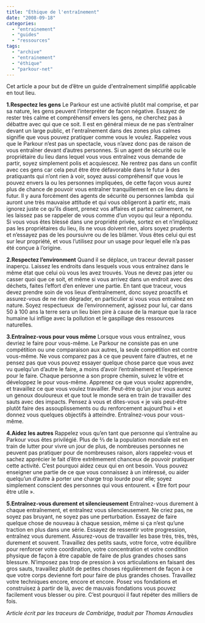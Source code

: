 ```yaml
---
title: "Éthique de l'entraînement"
date: "2008-09-18"
categories: 
  - "entrainement"
  - "guides"
  - "ressources"
tags: 
  - "archive"
  - "entrainement"
  - "éthique"
  - "parkour-net"
---
```


Cet article a pour but de d’être un guide d'entraînement simplifié applicable en tout lieu.

**1.Respectez les gens** Le Parkour est une activité plutôt mal comprise, et par sa nature, les gens peuvent l’interpréter de façon négative. Essayez de rester très calme et compréhensif envers les gens, ne cherchez pas à débattre avec qui que ce soit. Il est en général mieux de ne pas s’entraîner devant un large public, et l'entraînement dans des zones plus calmes signifie que vous pouvez pratiquer comme vous le voulez. Rappelez vous que le Parkour n’est pas un spectacle, vous n’avez donc pas de raison de vous entraîner devant d’autres personnes. Si un agent de sécurité ou le propriétaire du lieu dans lequel vous vous entraînez vous demande de partir, soyez simplement polis et acquiescez. Ne rentrez pas dans un conflit avec ces gens car cela peut être être défavorable dans le futur à des pratiquants qui n’ont rien à voir, soyez aussi compréhensif que vous le pouvez envers la ou les personnes impliquées, de cette façon vous aurez plus de chance de pouvoir vous entraîner tranquillement en ce lieu dans le futur. Il y aura forcément des agents de sécurité ou personnes lambda  qui auront une très mauvaise attitude et qui vous obligeront à partir etc, mais ignorez juste ce qu’ils disent, prenez vos affaires et partez calmement, ne les laissez pas se rappeler de vous comme d’un voyou qui leur a répondu. Si vous vous êtes blessé dans une propriété privée, sortez en et n’impliquez pas les propriétaires du lieu, ils ne vous doivent rien, alors soyez prudents et n’essayez pas de les poursuivre ou de les blâmer. Vous êtes celui qui est sur leur propriété, et vous l’utilisez pour un usage pour lequel elle n’a pas été conçue à l’origine.

**2.Respectez l’environment** Quand il se déplace, un traceur devrait passer inaperçu. Laissez les endroits dans lesquels vous vous entraînez dans le même état que celui où vous les avez trouvés. Vous ne devez pas jeter ou casser quoi que ce soit, et même si vous arrivez dans un endroit avec des déchets, faites l’effort d’en enlever une partie. En tant que traceur, vous devez prendre soin de vos lieux d’entraînement, donc soyez proactifs et assurez-vous de ne rien dégrader, en particulier si vous vous entraînez en nature. Soyez respectueux  de l’environnement, agissez pour lui, car dans 50 à 100 ans la terre sera un lieu bien pire à cause de la marque que la race humaine lui inflige avec la pollution et le gaspillage des ressources naturelles.

**3.Entraînez-vous pour vous même** Lorsque vous vous entraînez, vous devriez le faire pour vous-même. Le Parkour ne consiste pas en une compétition ou une comparaison aux autres, la seule compétition est contre vous-même. Ne vous comparez pas à ce que peuvent faire d’autres, et ne pensez pas que vous pouvez essayer quelque chose parce que vous avez vu quelqu’un d’autre le faire, a moins d’avoir l’entraînement et l’expérience pour le faire. Chaque personne a son propre chemin, suivez le vôtre et développez le pour vous-même. Apprenez ce que vous voulez apprendre, et travaillez ce que vous voulez travailler. Peut-être qu’un jour vous aurez un genoux douloureux et que tout le monde sera en train de travailler des sauts avec des impacts. Pensez à vous et dites-vous « je vais peut-être plutôt faire des assouplissements ou du renforcement aujourd’hui » et donnez vous quelques objectifs à atteindre. Entraînez-vous pour vous-même.

**4.Aidez les autres** Rappelez vous qu’en tant que personne qui s’entraîne au Parkour vous êtes privilégié. Plus de ⅔ de la population mondiale est en train de lutter pour vivre un jour de plus, de nombreuses personnes ne peuvent pas pratiquer pour de nombreuses raison, alors rappelez-vous et sachez apprécier le fait d’être extrêmement chanceux de pouvoir pratiquer cette activité. C’est pourquoi aidez ceux qui en ont besoin. Vous pouvez enseigner une partie de ce que vous connaissez à un intéressé, ou aider quelqu’un d’autre à porter une charge trop lourde pour elle; soyez simplement conscient des personnes qui vous entourent. « Être fort pour être utile ».

**5.Entraînez-vous durement et silencieusement** Entraînez-vous durement à chaque entraînement, et entraînez vous silencieusement. Ne criez pas, ne soyez pas bruyant, ne soyez pas une perturbation. Essayez de faire quelque chose de nouveau à chaque session, même si ça n’est qu’une traction en plus dans une série. Essayez de ressentir votre progression, entraînez vous durement. Assurez-vous de travailler les base très, très, très, durement et souvent. Travaillez des petits sauts, votre force, votre équilibre pour renforcer votre coordination, votre concentration et votre condition physique de façon à être capable de faire de plus grandes choses sans blessure. N’imposez pas trop de pression à vos articulations en faisant des gros sauts, travaillez plutôt de petites choses régulièrement de façon à ce que votre corps devienne fort pour faire de plus grandes choses. Travaillez votre techniques encore, encore et encore. Posez vos fondations et construisez à partir de là, avec de mauvais fondations vous pouvez facilement vous blesser ou pire. C’est pourquoi il faut répéter des milliers de fois.

_Article écrit par les traceurs de Cambridge, traduit par Thomas Arnaudies_
